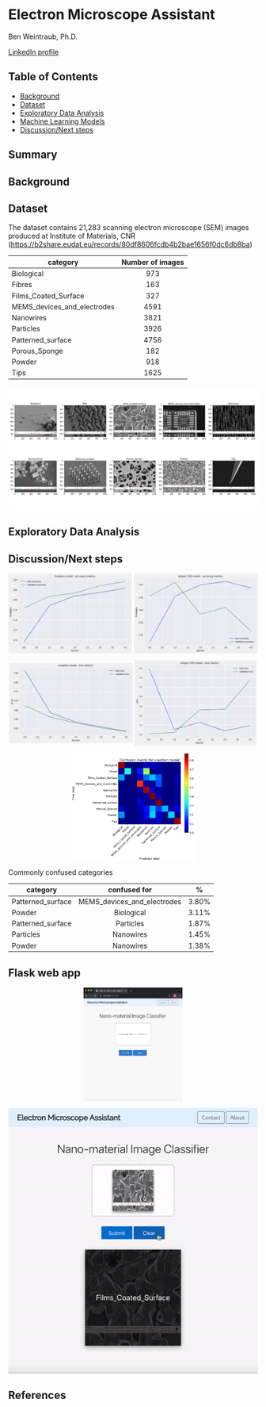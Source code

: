 # Electron Microscope Assistant

Ben Weintraub, Ph.D.

<a href="https://www.linkedin.com/in/benweintraub-phd/">LinkedIn profile</a>


## Table of Contents

- <a href="https://github.com/b-weintraub/electron-microscope-assistant#background">Background</a>  
- <a href="https://github.com/b-weintraub/electron-microscope-assistant#Dataset">Dataset</a> 
- <a href="https://github.com/b-weintraub/electron-microscope-assistant#Exploratory-Data-Analysis">Exploratory Data Analysis</a>  
- <a href="https://github.com/b-weintraub/electron-microscope-assistant#Machine-Learning-Models">Machine Learning Models</a> 
- <a href="https://github.com/b-weintraub/electron-microscope-assistant#DiscussionNext-steps">Discussion/Next steps</a>

## Summary

## Background

## Dataset

The dataset contains 21,283 scanning electron microscope (SEM) images produced at Institute of Materials, CNR (https://b2share.eudat.eu/records/80df8606fcdb4b2bae1656f0dc6db8ba)

| category     | Number of images |
| ------------- |:-------------:| 
| Biological | 973    |
| Fibres | 163    |   
| Films_Coated_Surface      |327     |
| MEMS_devices_and_electrodes  | 4591     |
| Nanowires  | 3821     |
| Particles  | 3926     |
| Patterned_surface  | 4756     |
| Porous_Sponge  | 182     |
| Powder  | 918     |
| Tips  | 1625     |









<img src='img/example_categories_plot.png' align='center' style='width: 800px;'>

## Exploratory Data Analysis

## Discussion/Next steps
<p align='middle'>
    <td><img src='img/accuracy_xc_model.png' align='center' style='width: 250px;'></td>
    <td><img src='img/accuracy_simple_cnn_model.png' align='center' style='width: 250px;'></td>
    
</p>

<p align='middle'>
<td><img src='img/loss_xc_model.png' align='center' style='width: 250px;'></td>
<td><img src='img/loss_simple_cnn_model.png' align='center' style='width: 247px;'></td>
</p>

<p align='middle'>
<td><img src='img/confusion_xc_model.png' align='center' style='width: 250px;'></td>
</p>

Commonly confused categories

| category     | confused for | % |
| ------------- |:-------------:|:-------: |
| Patterned_surface | MEMS_devices_and_electrodes    | 3.80%|
| Powder | Biological    |  3.11% |
|   Patterned_surface    |Particles     | 1.87%|
|  Particles | Nanowires    | 1.45%|
|  Powder | Nanowires     |1.38%|

## Flask web app

<p align='middle'>
<td><img src='img/web-app-screen-shot.png' align='center' style='width: 200px;'></td>
</p>

<img src="https://github.com/b-weintraub/electron-microscope-assistant/blob/master/img/flask-demo3.gif" width="" height="" />

  

## References



